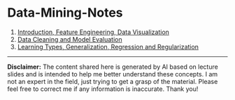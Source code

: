 # Data-Mining-Notes

1. [Introduction, Feature Engineering, Data Visualization](Introduction_Feature_Engineering_Data_Visualization.md)
2. [Data Cleaning and Model Evaluation](Data_Cleaning_and_Model_Evaluation.md)
3. [Learning Types, Generalization, Regression and Regularization](Learning_Types_Generalization_Regression_and_Regularization.md)

---
**Disclaimer:** The content shared here is generated by AI based on lecture slides and is intended to help me better understand these concepts. I am not an expert in the field, just trying to get a grasp of the material. Please feel free to correct me if any information is inaccurate. Thank you!
